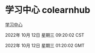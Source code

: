 # 学习中心 colearnhub
[学习中心](http://27.19.33.125:56308/colearnhub/)

2022年 10月 12日 星期三 09:20:02 CST

2022年 10月 12日 星期三 01:20:02 GMT
